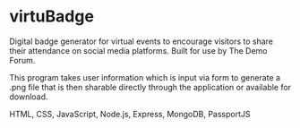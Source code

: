 # virtuBadge
Digital badge generator for virtual events to encourage visitors to share their attendance on social media platforms. Built for use by The Demo Forum.

This program takes user information which is input via form to generate a .png file that is then sharable directly through the application or available for download.


HTML, CSS, JavaScript, Node.js, Express, MongoDB, PassportJS
